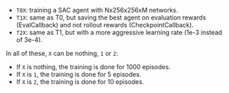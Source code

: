 - `T0X`: training a SAC agent with Nx256x256xM networks.
- `T1X`: same as T0, but saving the best agent on evaluation rewards (EvalCallback)
and not rollout rewards (CheckpointCallback).
- `T2X`: same as T1, but with a more aggressive learning rate (1e-3 instead of 3e-4).

In all of these, `X` can be nothing, `1` or `2`:
- If `X` is nothing, the training is done for 1000 episodes.
- If `X` is `1`, the training is done for 5 episodes.
- If `X` is `2`, the training is done for 10 episodes.
